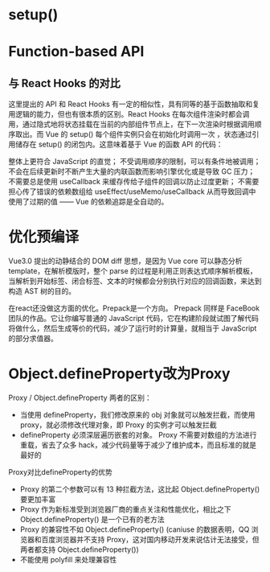 # setup()


# Function-based API
## 与 React Hooks 的对比
这里提出的 API 和 React Hooks 有一定的相似性，具有同等的基于函数抽取和复用逻辑的能力，但也有很本质的区别。React Hooks 在每次组件渲染时都会调用，通过隐式地将状态挂载在当前的内部组件节点上，在下一次渲染时根据调用顺序取出。而 Vue 的 setup() 每个组件实例只会在初始化时调用一次 ，状态通过引用储存在 setup() 的闭包内。这意味着基于 Vue 的函数 API 的代码：

整体上更符合 JavaScript 的直觉；
不受调用顺序的限制，可以有条件地被调用；
不会在后续更新时不断产生大量的内联函数而影响引擎优化或是导致 GC 压力；
不需要总是使用 useCallback 来缓存传给子组件的回调以防止过度更新；
不需要担心传了错误的依赖数组给 useEffect/useMemo/useCallback 从而导致回调中使用了过期的值 —— Vue 的依赖追踪是全自动的。


# 优化预编译
Vue3.0 提出的动静结合的 DOM diff 思想，是因为 Vue core 可以静态分析 template，在解析模版时，整个 parse 的过程是利用正则表达式顺序解析模板，当解析到开始标签、闭合标签、文本的时候都会分别执行对应的回调函数，来达到构造 AST 树的目的。

在react还没做这方面的优化。Prepack是一个方向。
Prepack 同样是 FaceBook 团队的作品。它让你编写普通的 JavaScript 代码，它在构建阶段就试图了解代码将做什么，然后生成等价的代码，减少了运行时的计算量，就相当于 JavaScript 的部分求值器。



# Object.defineProperty改为Proxy
Proxy / Object.defineProperty 两者的区别：
- 当使用 defineProperty，我们修改原来的 obj 对象就可以触发拦截，而使用 proxy，就必须修改代理对象，即 Proxy 的实例才可以触发拦截
- defineProperty 必须深层遍历嵌套的对象。 Proxy 不需要对数组的方法进行重载，省去了众多 hack，减少代码量等于减少了维护成本，而且标准的就是最好的

Proxy对比defineProperty的优势
- Proxy 的第二个参数可以有 13 种拦截方法，这比起 Object.defineProperty() 要更加丰富
- Proxy 作为新标准受到浏览器厂商的重点关注和性能优化，相比之下 Object.defineProperty() 是一个已有的老方法
- Proxy 的兼容性不如 Object.defineProperty() (caniuse 的数据表明，QQ 浏览器和百度浏览器并不支持 Proxy，这对国内移动开发来说估计无法接受，但两者都支持 Object.defineProperty())
- 不能使用 polyfill 来处理兼容性

